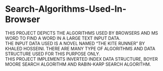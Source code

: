 # Search-Algorithms-Used-In-Browser

THIS PROJECT DEPICTS THE ALGORITHMS USED BY BROWSERS AND MS WORD TO FIND A WORD IN A LARGE TEXT INPUT DATA. <br>
THE INPUT DATA USED IS A NOVEL NAMED “THE KITE RUNNER” BY KHALED HOSSEINI. THERE ARE MANY TYPE OF ALGORITHMS AND DATA STRUCTURE USED FOR THIS PURPOSE ONLY. <br>THIS PROJECT IMPLEMENTS INVERTED INDEX DATA STRUCTURE, BOYER MOORE SEARCH ALGORITHM AND RABIN-KARP SEARCH ALGORITHM.

